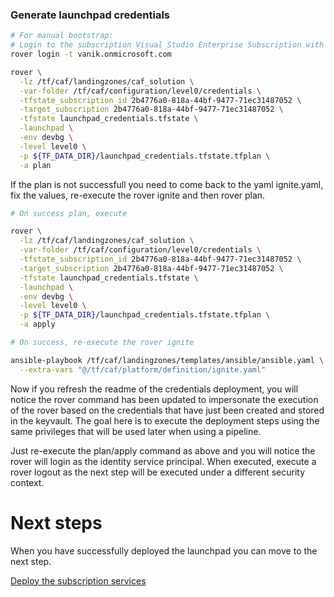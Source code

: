 
### Generate launchpad credentials

```bash
# For manual bootstrap:
# Login to the subscription Visual Studio Enterprise Subscription with the user admin.test@vanik.onmicrosoft.com
rover login -t vanik.onmicrosoft.com

rover \
  -lz /tf/caf/landingzones/caf_solution \
  -var-folder /tf/caf/configuration/level0/credentials \
  -tfstate_subscription_id 2b4776a0-818a-44bf-9477-71ec31487052 \
  -target_subscription 2b4776a0-818a-44bf-9477-71ec31487052 \
  -tfstate launchpad_credentials.tfstate \
  -launchpad \
  -env devbg \
  -level level0 \
  -p ${TF_DATA_DIR}/launchpad_credentials.tfstate.tfplan \
  -a plan

```

If the plan is not successfull you need to come back to the yaml ignite.yaml, fix the values, re-execute the rover ignite and then rover plan.


```bash 
# On success plan, execute

rover \
  -lz /tf/caf/landingzones/caf_solution \
  -var-folder /tf/caf/configuration/level0/credentials \
  -tfstate_subscription_id 2b4776a0-818a-44bf-9477-71ec31487052 \
  -target_subscription 2b4776a0-818a-44bf-9477-71ec31487052 \
  -tfstate launchpad_credentials.tfstate \
  -launchpad \
  -env devbg \
  -level level0 \
  -p ${TF_DATA_DIR}/launchpad_credentials.tfstate.tfplan \
  -a apply

```

```bash
# On success, re-execute the rover ignite

ansible-playbook /tf/caf/landingzones/templates/ansible/ansible.yaml \
  --extra-vars "@/tf/caf/platform/definition/ignite.yaml"

```

Now if you refresh the readme of the credentials deployment, you will notice the rover command has been updated to impersonate the execution of the rover based on the credentials that have just been created and stored in the keyvault. The goal here is to execute the deployment steps using the same privileges that will be used later when using a pipeline.

Just re-execute the plan/apply command as above and you will notice the rover will login as the identity service principal. When executed, execute a rover logout as the next step will be executed under a different security context.

# Next steps

When you have successfully deployed the launchpad you can  move to the next step.

 [Deploy the subscription services](../../level1/subscriptions/readme.md)

